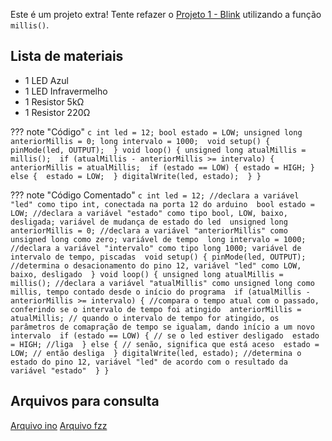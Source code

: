 Este é um projeto extra! Tente refazer o [Projeto 1 - Blink](Projetos/PROJETO01-BLINK.md) utilizando a função `millis()`.

## Lista de materiais

 - 1 LED Azul
 - 1 LED Infravermelho
 - 1 Resistor 5kΩ
 - 1 Resistor 220Ω



??? note "Código" 
    ```c
    int led = 12;
    bool estado = LOW;
    unsigned long anteriorMillis = 0;
    long intervalo = 1000; 
    void setup() {
      pinMode(led, OUTPUT); 
    }
    void loop() {
      unsigned long atualMillis = millis(); 
      if (atualMillis - anteriorMillis >= intervalo) { 
        anteriorMillis = atualMillis; 
        if (estado == LOW) {
          estado = HIGH;
        } else { 
          estado = LOW; 
        }
        digitalWrite(led, estado); 
      }
    }
    ```

    
??? note "Código Comentado"
    ```c
    int led = 12; //declara a variável "led" como tipo int, conectada na porta 12 do arduino 
    bool estado = LOW; //declara a variável "estado" como tipo bool, LOW, baixo, desligada; variável de mudança de estado do led 
    unsigned long anteriorMillis = 0; //declara a variável "anteriorMillis" como unsigned long como zero; variável de tempo 
    long intervalo = 1000; //declara a variável "intervalo" como tipo long 1000; variável de intervalo de tempo, piscadas 
    void setup() {
      pinMode(led, OUTPUT); //determina o desacionamento do pino 12, variável "led" como LOW, baixo, desligado 
    }
    void loop() {
      unsigned long atualMillis = millis(); //declara a variável "atualMillis" como unsigned long como millis, tempo contado desde o início do programa 
      if (atualMillis - anteriorMillis >= intervalo) { //compara o tempo atual com o passado, conferindo se o intervalo de tempo foi atingido 
        anteriorMillis = atualMillis; // quando o intervalo de tempo for atingido, os parâmetros de comapração de tempo se igualam, dando início a um novo intervalo 
        if (estado == LOW) { // se o led estiver desligado 
          estado = HIGH; //liga 
        } else { // senão, significa que está aceso 
          estado = LOW; // então desliga 
        }
        digitalWrite(led, estado); //determina o estado do pino 12, variável "led" de acordo com o resultado da variável "estado" 
      }
    }
    ```

## Arquivos para consulta

[Arquivo ino][proj16ino]
[Arquivo fzz][proj16fzz]




[proj16ino]: arq/proj16.ino
[proj16fzz]: arq/proj16.fzz
